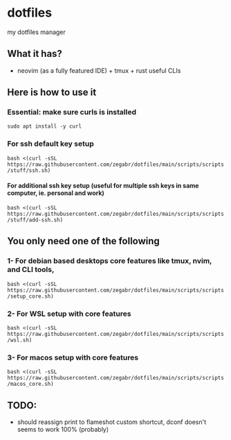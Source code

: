 # dotfiles

my dotfiles manager

## What it has?
- neovim (as a fully featured IDE) + tmux + rust useful CLIs

## Here is how to use it
### Essential: make sure curls is installed
`sudo apt install -y curl`

### For ssh default key setup
`bash <(curl -sSL https://raw.githubusercontent.com/zegabr/dotfiles/main/scripts/scripts/stuff/ssh.sh)`

#### For additional ssh key setup (useful for multiple ssh keys in same computer, ie. personal and work)
`bash <(curl -sSL https://raw.githubusercontent.com/zegabr/dotfiles/main/scripts/scripts/stuff/add-ssh.sh)`

## You only need one of the following
###  1- For debian based desktops core features like tmux, nvim, and CLI tools,
`bash <(curl -sSL https://raw.githubusercontent.com/zegabr/dotfiles/main/scripts/scripts/setup_core.sh)`

### 2- For WSL setup with core features
`bash <(curl -sSL https://raw.githubusercontent.com/zegabr/dotfiles/main/scripts/scripts/wsl.sh)`

### 3- For macos setup with core features
`bash <(curl -sSL https://raw.githubusercontent.com/zegabr/dotfiles/main/scripts/scripts/macos_core.sh)`

## TODO:
- should reassign print to flameshot custom shortcut, dconf doesn't seems to work 100% (probably)
